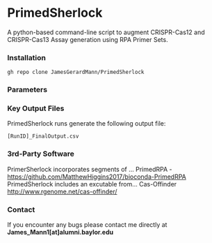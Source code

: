 # PrimedSherlock

A python-based command-line script to augment CRISPR-Cas12 and CRISPR-Cas13 Assay generation using RPA Primer Sets. 


### Installation

```
gh repo clone JamesGerardMann/PrimedSherlock
```

### Parameters






### Key Output Files

PrimedSherlock runs generate the following output file:

```
[RunID]_FinalOutput.csv
```


### 3rd-Party Software

PrimerSherlock incorporates segments of ...
PrimedRPA - https://github.com/MatthewHiggins2017/bioconda-PrimedRPA
PrimedSherlock includes an excutable from...
Cas-Offinder http://www.rgenome.net/cas-offinder/

### Contact

If you encounter any bugs please contact me directly at **James_Mann1[at]alumni.baylor.edu**

